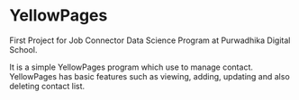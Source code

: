 # YellowPages
First Project for Job Connector Data Science Program at Purwadhika Digital School.

It is a simple YellowPages program which use to manage contact. YellowPages has basic features such as viewing, adding, updating and also deleting contact list. 

